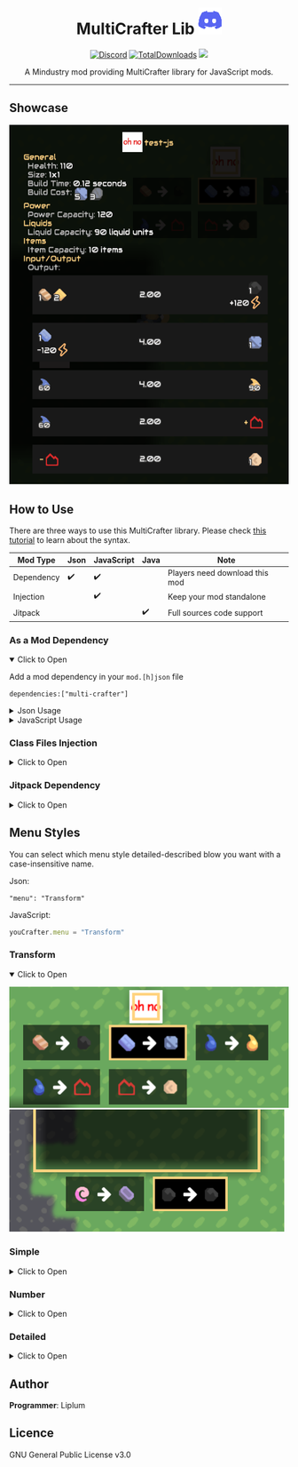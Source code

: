 <div align="center">

# MultiCrafter Lib [![Discord](GFX/Discord.png)](https://discord.gg/PDwyxM3waw)

[![Discord](https://img.shields.io/discord/937228972041842718?color=%23529b69&label=Discord&logo=Discord&style=for-the-badge)](https://discord.gg/PDwyxM3waw)
[![TotalDownloads](https://img.shields.io/github/downloads/liplum/MultiCrafterLib/total?color=674ea7&label=Download&logo=docusign&logoColor=white&style=for-the-badge)](https://github.com/liplum/MultiCrafterLib/releases)
[![](https://jitpack.io/v/liplum/MultiCrafterLib.svg)](https://jitpack.io/#liplum/MultiCrafterLib)

A Mindustry mod providing MultiCrafter library for JavaScript mods.
___
</div>

## Showcase

![Statistics](GFX/Statistics.gif)

## How to Use

There are three ways to use this MultiCrafter library.
Please check [this tutorial](Info/Tutorial.md) to learn about the syntax.

| Mod Type   | Json | JavaScript | Java | Note                           |
|------------|------|------------|------|--------------------------------|
| Dependency | ✔️   | ✔️         |      | Players need download this mod |
| Injection  |      | ✔️         |      | Keep your mod standalone       |
| Jitpack    |      |            | ✔️   | Full sources code support      |

### As a Mod Dependency

<details open>
<summary>Click to Open</summary>

Add a mod dependency in your `mod.[h]json` file

```hjson
dependencies:["multi-crafter"]
```

<details>
<summary>Json Usage</summary>

Create a normal block file, such as named `multi-function-crafter.hjson`, in the `content/blocks/crafter` folder, and
set its type to `multicraft.MultiCrafter`

```hjson
type: multicraft.MultiCrafter
```

You can add recipes like this:

```hjson
recipes : [{
  input: ozone/1.5
  output: {
      items : [
        copper/1
        graphite/2
      ]
      power : 2.5
  }
  craftTime : 250.0
},{
  input: {
      items : [
        cyber-io-ic/1 // You can add moded items or fluids
        lead/1
      ]
  }
  output: {
      fluids: [
        cyber-io-cyberion/1.2    
      ]
  }
  craftTime : 210.0
}]
```

</details>

<details>
<summary>JavaScript Usage</summary>

Import `multi-crafter/lib.js` in your script, and create a new block with its class name, `MultiCrafter`.

```javascript
const multi = require("multi-crafter/lib")
const mineCrafter = multi.MultiCrafter("mine-crafter")
```

You can create recipes like this:

``` javascript
mineCrafter.recipes = [{
  input: "ozone/1.5"
  output: {
      items : [
        "copper/1","graphite/2"
      ],
      power : 2.5
  },
  craftTime : 250.0
},{
  input: {
      items : [
        // You can add moded items or fluids
        "cyber-io-ic/1","lead/1"
      ]
  },
  output: {
      fluids: ["cyber-io-cyberion/1.2"]
  }
  craftTime : 210.0
}]
```

</details>

</details>

### Class Files Injection

<details>
<summary>Click to Open</summary>

You can download a zip filling with classes you need [here](https://github.com/liplum/MultiCrafterLib/releases/latest).
As a convention, it should be named as `MultiCrafter-<version>.zip`.

You need to unzip this and get its content ...

- If you don't want to publish your mod on GitHub,
  you need put the content into the root directory of your mod's zip file.
- If you've published your mod on GitHub,
  you need upload the content, use `git add` and `git push` or something else,
  into the root directory of your GitHub repository.

In this way, you have to write JavaScript to create your block.

How you can create a block is basically the same as [the way to add a mod dependency](README.md#As-a-Mod-Dependency)
in JavaScript but without a declaration of mod dependency.



</details>

### Jitpack Dependency

<details>
<summary>Click to Open</summary>

You can click here [![](https://jitpack.io/v/liplum/MultiCrafterLib.svg)](https://jitpack.io/#liplum/MultiCrafterLib)
to fetch the latest version of MultiCrafter Lib.

1. Add the JitPack repository to your build file

```groovy
allprojects {
    repositories { maven { url 'https://jitpack.io' } }
}
``` 
2. Add the dependency
```groovy
 dependencies {
   implementation 'com.github.liplum:MultiCrafterLib:<version>'
 }
```
</details>

## Menu Styles

You can select which menu style detailed-described blow you want with a case-insensitive name.

Json:

```hjson
"menu": "Transform"
```

JavaScript:

```javascript
youCrafter.menu = "Transform"
```

### Transform

<details open>
<summary>Click to Open</summary>

![Transform 1](GFX/menu/transform-1.png)
![Transform 2](GFX/menu/transform-2.png)

</details>

### Simple

<details>
<summary>Click to Open</summary>

![Simple](GFX/menu/simple.png)

</details>

### Number

<details>
<summary>Click to Open</summary>

![Number](GFX/menu/number.png)

</details>

### Detailed

<details>
<summary>Click to Open</summary>

![Detailed 1](GFX/menu/detailed-1.png)
![Detailed 2](GFX/menu/detailed-2.png)

</details>

## Author

**Programmer**: Liplum

## Licence

GNU General Public License v3.0